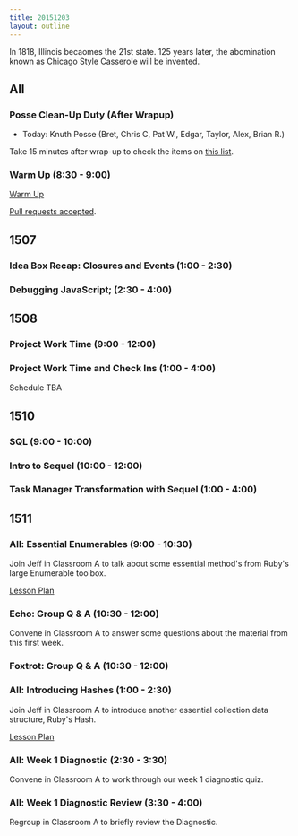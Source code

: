 ```yaml
---
title: 20151203
layout: outline
---
```


In 1818, Illinois becaomes the 21st state. 125 years later, the abomination known as
Chicago Style Casserole will be invented.

## All

### Posse Clean-Up Duty (After Wrapup)

* Today: Knuth Posse (Bret, Chris C, Pat W., Edgar, Taylor, Alex, Brian R.)

Take 15 minutes after wrap-up to check the items on [this list](https://gist.github.com/rwarbelow/f5cfe4333402d043ef2e).

### Warm Up (8:30 - 9:00)

[Warm Up](https://thewarmup.herokuapp.com)

[Pull requests accepted](https://github.com/mikedao/the-warm-up).


## 1507

### Idea Box Recap: Closures and Events (1:00 - 2:30)

### Debugging JavaScript; (2:30 - 4:00)


## 1508

### Project Work Time (9:00 - 12:00)

### Project Work Time and Check Ins (1:00 - 4:00)

Schedule TBA


## 1510

### SQL (9:00 - 10:00)

### Intro to Sequel (10:00 - 12:00)

### Task Manager Transformation with Sequel (1:00 - 4:00)


## 1511

### All: Essential Enumerables (9:00 - 10:30)

Join Jeff in Classroom A to talk about some essential
method's from Ruby's large Enumerable toolbox.

[Lesson Plan](https://github.com/turingschool/lesson_plans/blob/master/ruby_01-object_oriented_programming_with_ruby/enumerable_methods.markdown)

### Echo: Group Q & A (10:30 - 12:00)

Convene in Classroom A to answer some questions about the material from this first week.

### Foxtrot: Group Q & A (10:30 - 12:00)

### All: Introducing Hashes (1:00 - 2:30)

Join Jeff in Classroom A to introduce another essential
collection data structure, Ruby's Hash.

[Lesson Plan](https://github.com/turingschool/lesson_plans/blob/master/ruby_01-object_oriented_programming_with_ruby/arrays_and_hashes.markdown)

### All: Week 1 Diagnostic (2:30 - 3:30)

Convene in Classroom A to work through our week 1 diagnostic quiz.

### All: Week 1 Diagnostic Review (3:30 - 4:00)

Regroup in Classroom A to briefly review the Diagnostic.
